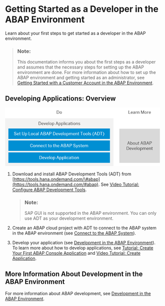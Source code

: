 <!-- loio4b896c9bdce247b38218c1bd24d3ca3c -->

# Getting Started as a Developer in the ABAP Environment

Learn about your first steps to get started as a developer in the ABAP environment.

> ### Note:  
> This documentation informs you about the first steps as a developer and assumes that the necessary steps for setting up the ABAP environment are done. For more information about how to set up the ABAP environment and getting started as an administrator, see [Getting Started with a Customer Account in the ABAP Environment](getting-started-with-a-customer-account-in-the-abap-environment-e34a329.md).



<a name="loio4b896c9bdce247b38218c1bd24d3ca3c__section_zwd_lvb_l4b"/>

## Developing Applications: Overview

![](images/Image_Map_Develop_and_Deploy_ABAP_Applications_e70bb5d.png)

1.  Download and install ABAP Development Tools \(ADT\) from [https://tools.hana.ondemand.com/\#abap](https://tools.hana.ondemand.com/#abap). See [Video Tutorial: Configure ABAP Development Tools](https://www.youtube.com/watch?v=hgJgDTyB6Kg&list=PLkzo92owKnVxWqJSoFLGe1VRkzOs4Ucdr&index=5&t=0s).

    > ### Note:  
    > SAP GUI is not supported in the ABAP environment. You can only use ADT as your development environment.

2.  Create an ABAP cloud project with ADT to connect to the ABAP system in the ABAP environment \(see [Connect to the ABAP System](../30-development/connect-to-the-abap-system-7379dbd.md)\).
3.  Develop your application \(see [Development in the ABAP Environment](https://help.sap.com/viewer/65de2977205c403bbc107264b8eccf4b/Cloud/en-US/31367ef6c3e947059e0d7c1cbfcaae93.html)\). To learn more about how to develop applications, see [Tutorial: Create Your First ABAP Console Application](https://developers.sap.com/tutorials/abap-environment-console-application.html) and [Video Tutorial: Create Application](https://www.youtube.com/watch?v=Ut2zalVUdq4&list=PLkzo92owKnVxWqJSoFLGe1VRkzOs4Ucdr&index=4&t=0s).



<a name="loio4b896c9bdce247b38218c1bd24d3ca3c__section_vdp_mvb_l4b"/>

## More Information About Development in the ABAP Environment

For more information about ABAP development, see [Development in the ABAP Environment](https://help.sap.com/viewer/65de2977205c403bbc107264b8eccf4b/Cloud/en-US/31367ef6c3e947059e0d7c1cbfcaae93.html).

